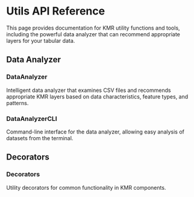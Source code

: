 # Utils API Reference

This page provides documentation for KMR utility functions and tools, including the powerful data analyzer that can recommend appropriate layers for your tabular data.

## Data Analyzer

### DataAnalyzer
Intelligent data analyzer that examines CSV files and recommends appropriate KMR layers based on data characteristics, feature types, and patterns.

### DataAnalyzerCLI
Command-line interface for the data analyzer, allowing easy analysis of datasets from the terminal.

## Decorators

### Decorators
Utility decorators for common functionality in KMR components.
